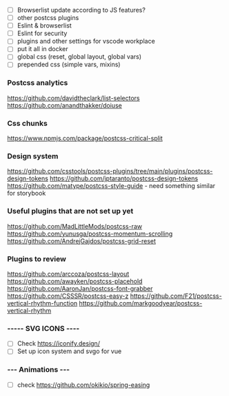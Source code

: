 - [ ] Browserlist update according to JS features?
- [ ] other postcss plugins
- [ ] Eslint & browserlist
- [ ] Eslint for security
- [ ] plugins and other settings for vscode workplace
- [ ] put it all in docker
- [ ] global css (reset, global layout, global vars)
- [ ] prepended css (simple vars, mixins)

### Postcss analytics

https://github.com/davidtheclark/list-selectors
https://github.com/anandthakker/doiuse

### Css chunks

https://www.npmjs.com/package/postcss-critical-split

### Design system

https://github.com/csstools/postcss-plugins/tree/main/plugins/postcss-design-tokens
https://github.com/jptaranto/postcss-design-tokens
https://github.com/matype/postcss-style-guide - need something similar for storybook

### Useful plugins that are not set up yet

https://github.com/MadLittleMods/postcss-raw
https://github.com/yunusga/postcss-momentum-scrolling
https://github.com/AndrejGajdos/postcss-grid-reset

### Plugins to review

https://github.com/arccoza/postcss-layout
https://github.com/awayken/postcss-placehold
https://github.com/AaronJan/postcss-font-grabber
https://github.com/CSSSR/postcss-easy-z
https://github.com/F21/postcss-vertical-rhythm-function
https://github.com/markgoodyear/postcss-vertical-rhythm

### ----- SVG ICONS ----

- [ ] Check https://iconify.design/
- [ ] Set up icon system and svgo for vue

### --- Animations ---

- [ ] check https://github.com/okikio/spring-easing
